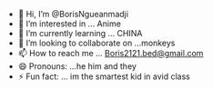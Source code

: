 - 👋 Hi, I’m @BorisNgueanmadji
- 👀 I’m interested in ... Anime
- 🌱 I’m currently learning ... CHINA
- 💞️ I’m looking to collaborate on ...monkeys
- 📫 How to reach me ... Boris2121.bed@gmail.com
- 😄 Pronouns: ...he him and they
- ⚡ Fun fact: ... im the smartest kid in avid class

<!---
BorisNgueanmadji/BorisNgueanmadji is a ✨ special ✨ repository because its `README.md` (this file) appears on your GitHub profile.
You can click the Preview link to take a look at your changes.
--->
